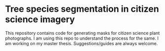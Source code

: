 # Tree species segmentation in citizen science imagery

This repository contains code for generating masks for citizen science plant photographs.
I am using this repo to understand the process for the same. 
I am working on my master thesis.
Suggestions/guides are always welcome.
